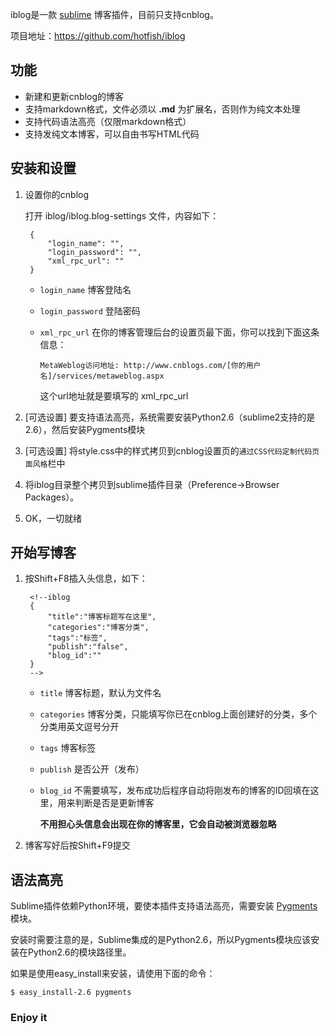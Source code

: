 iblog是一款 [sublime](http://www.sublimetext.com/ "一款很酷的快平台免费文本编辑器") 博客插件，目前只支持cnblog。

项目地址：<https://github.com/hotfish/iblog>

功能
---------

* 新建和更新cnblog的博客
* 支持markdown格式，文件必须以 **.md** 为扩展名，否则作为纯文本处理
* 支持代码语法高亮（仅限markdown格式）
* 支持发纯文本博客，可以自由书写HTML代码

安装和设置
----------

1. 设置你的cnblog

	打开 iblog/iblog.blog-settings 文件，内容如下：

		{
    		"login_name": "",
    		"login_password": "",
    		"xml_rpc_url": ""
		}

   * `login_name` 博客登陆名

   * `login_password` 登陆密码

   * `xml_rpc_url` 在你的博客管理后台的设置页最下面，你可以找到下面这条信息：
	
	 `MetaWeblog访问地址: http://www.cnblogs.com/[你的用户名]/services/metaweblog.aspx`
	
	 这个url地址就是要填写的 xml_rpc_url

2. [可选设置] 要支持语法高亮，系统需要安装Python2.6（sublime2支持的是2.6），然后安装Pygments模块
3. [可选设置] 将style.css中的样式拷贝到cnblog设置页的`通过CSS代码定制代码页面风格`栏中
4. 将iblog目录整个拷贝到sublime插件目录（Preference->Browser Packages）。
5. OK，一切就绪


开始写博客
----------

1. 按Shift+F8插入头信息，如下：

    	<!--iblog
    	{
        	"title":"博客标题写在这里",
        	"categories":"博客分类",
        	"tags":"标签",
        	"publish":"false",
        	"blog_id":""
    	}
    	-->

   * `title` 博客标题，默认为文件名
   * `categories` 博客分类，只能填写你已在cnblog上面创建好的分类，多个分类用英文逗号分开
   * `tags` 博客标签
   * `publish` 是否公开（发布）
   * `blog_id` 不需要填写，发布成功后程序自动将刚发布的博客的ID回填在这里，用来判断是否是更新博客
 	
 	 **不用担心头信息会出现在你的博客里，它会自动被浏览器忽略**

2. 博客写好后按Shift+F9提交	


语法高亮
----------
Sublime插件依赖Python环境，要使本插件支持语法高亮，需要安装 [Pygments](http://pygments.org/ "Python语法高亮模块") 模块。

安装时需要注意的是，Sublime集成的是Python2.6，所以Pygments模块应该安装在Python2.6的模块路径里。

如果是使用easy_install来安装，请使用下面的命令：

	$ easy_install-2.6 pygments


### Enjoy it ###








